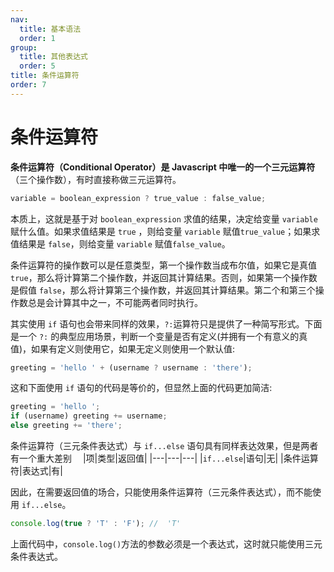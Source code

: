 ```yaml
---
nav:
  title: 基本语法
  order: 1
group:
  title: 其他表达式
  order: 5
title: 条件运算符
order: 7
---
```


# 条件运算符

**条件运算符（Conditional Operator）**是 Javascript 中唯一的一个**三元运算符**（三个操作数），有时直接称做三元运算符。

```js
variable = boolean_expression ? true_value : false_value;
```

本质上，这就是基于对 `boolean_expression` 求值的结果，决定给变量 `variable` 赋什么值。如果求值结果是 `true` ，则给变量 `variable` 赋值`true_value`；如果求值结果是 `false`，则给变量 `variable` 赋值`false_value`。

条件运算符的操作数可以是任意类型，第一个操作数当成布尔值，如果它是真值 `true`，那么将计算第二个操作数，并返回其计算结果。否则，如果第一个操作数是假值 `false`，那么将计算第三个操作数，并返回其计算结果。第二个和第三个操作数总是会计算其中之一，不可能两者同时执行。

其实使用 `if` 语句也会带来同样的效果，`?:`运算符只是提供了一种简写形式。下面是一个 `?:` 的典型应用场景，判断一个变量是否有定义(并拥有一个有意义的真值)，如果有定义则使用它，如果无定义则使用一个默认值:

```js
greeting = 'hello ' + (username ? username : 'there');
```

这和下面使用 `if` 语句的代码是等价的，但显然上面的代码更加简洁:

```js
greeting = 'hello ';
if (username) greeting += username;
else greeting += 'there';
```

条件运算符（三元条件表达式）与 `if...else` 语句具有同样表达效果，但是两者有一个重大差别　
|项|类型|返回值|
|---|---|---|
|`if...else`|语句|无|
|条件运算符|表达式|有|

因此，在需要返回值的场合，只能使用条件运算符（三元条件表达式），而不能使用 `if...else`。

```js
console.log(true ? 'T' : 'F'); //  'T'
```

上面代码中，`console.log()`方法的参数必须是一个表达式，这时就只能使用三元条件表达式。

